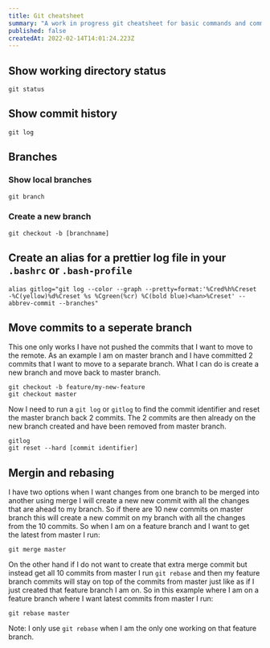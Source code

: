 ```yaml
---
title: Git cheatsheet
summary: "A work in progress git cheatsheet for basic commands and common actions "
published: false
createdAt: 2022-02-14T14:01:24.223Z
---
```

## Show working directory status
```
git status
```

## Show commit history
```
git log
```

## Branches

### Show local branches
```
git branch
```

### Create a new branch
```
git checkout -b [branchname]
``` 

## Create an alias for a prettier log file in your `.bashrc` or `.bash-profile`
```
alias gitlog="git log --color --graph --pretty=format:'%Cred%h%Creset -%C(yellow)%d%Creset %s %Cgreen(%cr) %C(bold blue)<%an>%Creset' --abbrev-commit --branches"
```

## Move commits to a seperate branch
This one only works I have not pushed the commits that I want to move to the remote. As an example I am on master branch and I have committed 2 commits that I   want to move to a separate branch. What I can do is create a new branch and move back to master branch.

```
git checkout -b feature/my-new-feature
git checkout master
```
Now I need to run a `git log` or `gitlog` to find the commit identifier and reset the master branch back 2 commits. The 2 commits are then already on the new branch created and have been removed from master branch.

```
gitlog
git reset --hard [commit identifier] 
```

## Mergin and rebasing
I have two options when I want changes from one branch to be merged into another using merge I will create a new new commit with all the changes that are ahead to my branch. So if there are 10 new commits on master branch this will create a new commit on my branch with all the changes from the 10 commits. So when I am on a feature branch and I want to get the latest from master I run:

```
git merge master
```

On the other hand if I do not want to create that extra merge commit but instead get all 10 commits from master I run `git rebase` and then my feature branch commits will stay on top of the commits from master just like as if I just created that feature branch I am on. So in this example where I am on a feature branch where I want latest commits from master I run:
  
```
git rebase master
```

Note: I only use `git rebase` when I am the only one working on that feature branch.
